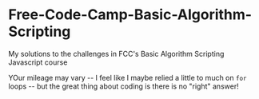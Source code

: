 # Free-Code-Camp-Basic-Algorithm-Scripting
My solutions to the challenges in FCC's Basic Algorithm Scripting Javascript course

YOur mileage may vary -- I feel like I maybe relied a little to much on `for` loops -- but the great thing about coding is there is no "right" answer!
